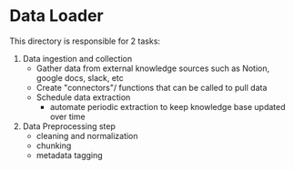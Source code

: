 # Data Loader

This directory is responsible for 2 tasks:

1. Data ingestion and collection
   - Gather data from external knowledge sources such as Notion, google docs, slack, etc
   - Create "connectors"/ functions that can be called to pull data
   - Schedule data extraction
     - automate periodic extraction to keep knowledge base updated over time
2. Data Preprocessing step
   - cleaning and normalization
   - chunking
   - metadata tagging
